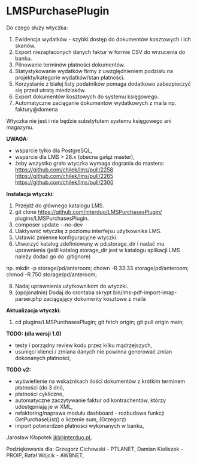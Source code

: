 # LMSPurchasePlugin 
Do czego służy wtyczka:
1. Ewidencja wydatków - szybki dostęp do dokumentów kosztowych i ich skanów.
2. Export niezapłaconych danych faktur w formie CSV do wrzucenia do banku.
3. Pilnowanie terminów płatności dokumentów.
4. Statystykowanie wydatków firmy z uwzględnieniem podziału na projekty/kategorie wydatków/stan płatności.
5. Korzystanie z białej listy podatników pomaga dodatkowo zabezpieczyć się przed utratą miedziaków.
6. Export dokumentów kosztowych do systemu księgowego.
7. Automatyczne zaciąganie dokumentów wydatkowych z maila np. faktury@domena

Wtyczka nie jest i nie będzie substytutem systemu księgowego ani magazynu.

**UWAGA:**
- wsparcie tylko dla PostgreSQL,
- wsparcie dla LMS > 28.x (obecna gałąź master),
- żeby wszystko grało wtyczka wymaga dogrania do mastera:
https://github.com/chilek/lms/pull/2258
https://github.com/chilek/lms/pull/2265
https://github.com/chilek/lms/pull/2300

**Instalacja wtyczki:**
1. Przejdź do głównego katalogu LMS.
2. git clone https://github.com/interduo/LMSPurchasesPlugin/ plugins/LMSPurchasesPlugin.
3. composer update --no-dev
4. Uaktywnić wtyczkę z poziomu interfejsu użytkownika LMS.
5. Ustawić zmienne konfiguracyjne wtyczki.
6. Utworzyć katalog zdefiniowany w pd.storage_dir i nadać mu uprawnienia (jeśli katalog storage_dir jest w katalogu aplikacji LMS należy dodać go do .gitignore) 

np.
mkdir -p storage/pd/anteroom;
chown -R 33:33 storage/pd/anteroom;
chmod -R 750 storage/pd/anteroom;

8. Nadaj uprawnienia użytkownikom do wtyczki.
9. (opcjonalnie) Dodaj do crontaba skrypt bin/lms-pdf-import-imap-parser.php zaciągający dokumenty kosztowe z maila

**Aktualizacja wtyczki:**
1. cd plugins/LMSPurchasesPlugin; git fetch origin; git pull origin main;

**TODO: (dla wersji 1.0)**
- testy i porządny review kodu przez kilku mądrzejszych,
- usunięci klienci / zmiana danych nie powinna generować zmian dokonanych płatności,

**TODO v2:**
- wyświetlenie na wskaźnikach ilości dokumentów z krótkim terminem płatności (do 3 dni),
- płatności cykliczne,
- automatyczne zaczytywanie faktur od kontrachentów, którzy udostępniają je w XML,
- refaktoring/naprawa modułu dashboard - rozbudowa funkcji GetPurchaseList() o liczenie sum, (Grzegorz)
- import potwierdzeń płatności wykonanych w banku,

Jarosław Kłopotek <jkl@interduo.pl>,

Podziękowania dla:
Grzegorz Cichowski - PTLANET,
Damian Kieliszek - PROIP,
Rafał Wójcik - AWBNET,
